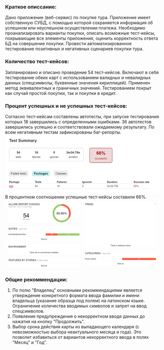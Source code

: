 ### Краткое описсание:
Дано приложение (веб-сервис) по покупке тура. Приложение имеет собственную СУБД, 
с помощью которой сохраняется информация об успешном или неуспешном осуществлении платежа.
Необходимо проанализировать варианты покупки, описать возможные тест-кейсы, 
покрывающие все элементы приложения, оценить корректность ответа БД на совершение покупки.
Провести автоматизированное тестирование позитивных и негативных сценариев покупки тура.

### Количество тест-кейсов:
Запланировано и описано проведение 54 тест-кейсов. 
Включают в себя тестирование обеих карт с использованием валидных и невалидных данных (спецсимволы, буквенные значения кириллицей).
Применен метод эквивалентных и граничных значений.
Тестированием покрыт как случай простой покупки, так и покупки в кредит.

### Процент успешных и не успешных тест-кейсов:
Согласно тест-кейсам составлены автотесты, 
при запуске тестирования которых 18 завершились с определенными ошибками. 
36 автотестов завершились успешно и соответствовали ожидаемому результату.
По всем негативным тестам зафиксированы баг-репорты.
![img.png](img.png)
В процентном соотношении успешные тест-кейсы составили 66%.
![img_1.png](img_1.png)

### Общие рекоммендации:
1. По полю "Владелец" основными рекоммендациями является утверждение конкретного формата ввода фамилии и имени владельца
(указание образца под полем) на латинском языке.
Ограничение количества вводимых символов и запрет на ввод спецсимволов.
2. Появление предупреждения о некорректном вводе данных до нажатия на кнопку "Продолжить".
3. Выбор срока действия карты из выпадающего календаря (с невозможностью выбора неактуального месяца 
и года). Это позволит избавиться от вариантов некорректного ввода в полях "Месяц" и "Год". 

